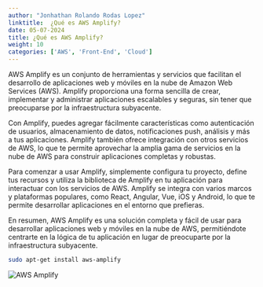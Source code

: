 ```yaml
---
author: "Jonhathan Rolando Rodas Lopez"
linktitle:  ¿Qué es AWS Amplify?
date: 05-07-2024
title: ¿Qué es AWS Amplify?
weight: 10
categories: ['AWS', 'Front-End', 'Cloud']
---
```


AWS Amplify es un conjunto de herramientas y servicios que facilitan el desarrollo de aplicaciones web y móviles en la nube de Amazon Web Services (AWS). Amplify proporciona una forma sencilla de crear, implementar y administrar aplicaciones escalables y seguras, sin tener que preocuparse por la infraestructura subyacente.

Con Amplify, puedes agregar fácilmente características como autenticación de usuarios, almacenamiento de datos, notificaciones push, análisis y más a tus aplicaciones. Amplify también ofrece integración con otros servicios de AWS, lo que te permite aprovechar la amplia gama de servicios en la nube de AWS para construir aplicaciones completas y robustas.

Para comenzar a usar Amplify, simplemente configura tu proyecto, define tus recursos y utiliza la biblioteca de Amplify en tu aplicación para interactuar con los servicios de AWS. Amplify se integra con varios marcos y plataformas populares, como React, Angular, Vue, iOS y Android, lo que te permite desarrollar aplicaciones en el entorno que prefieras.

En resumen, AWS Amplify es una solución completa y fácil de usar para desarrollar aplicaciones web y móviles en la nube de AWS, permitiéndote centrarte en la lógica de tu aplicación en lugar de preocuparte por la infraestructura subyacente.

``` bash
sudo apt-get install aws-amplify
```


![AWS Amplify](https://miro.medium.com/v2/resize:fit:905/1*vzeGt7D9BN1c16Z81zUC5A.png)

